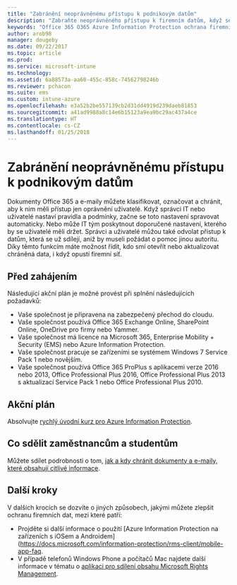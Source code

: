 ```yaml
---
title: "Zabránění neoprávněnému přístupu k podnikovým datům"
description: "Zabraňte neoprávněného přístupu k firemním datům, když se sdílí mimo podnikovou síť."
keywords: "Office 365 O365 Azure Information Protection ochrana firemních dat mimo vaši firemní síť"
author: arob98
manager: dougeby
ms.date: 09/22/2017
ms.topic: article
ms.prod: 
ms.service: microsoft-intune
ms.technology: 
ms.assetid: 6a88573a-aa60-455c-858c-74562798246b
ms.reviewer: pchacon
ms.suite: ems
ms.custom: intune-azure
ms.openlocfilehash: e3a52b2be557139cb2d31dd4919d239daeb81853
ms.sourcegitcommit: a41ad9988a8c14e6b15123a9ea9bc29ac437a4ce
ms.translationtype: HT
ms.contentlocale: cs-CZ
ms.lasthandoff: 01/25/2018
---
```

# <a name="prevent-unauthorized-access-to-company-data"></a>Zabránění neoprávněnému přístupu k podnikovým datům 

Dokumenty Office 365 a e-maily můžete klasifikovat, označovat a chránit, aby k nim měli přístup jen oprávnění uživatelé. Když správci IT nebo uživatelé nastaví pravidla a podmínky, začne se toto nastavení spravovat automaticky. Nebo může IT tým poskytnout doporučené nastavení, kterého by se uživatelé měli držet. Správci a uživatelé můžou také odvolat přístup k datům, která se už sdílejí, aniž by museli požádat o pomoc jinou autoritu. Díky těmto funkcím máte možnost řídit, kdo smí otevřít nebo aktualizovat chráněná data, i když opustí firemní síť. 

## <a name="before-you-begin"></a>Před zahájením

Následující akční plán je možné provést při splnění následujících požadavků:
* Vaše společnost je připravena na zabezpečený přechod do cloudu.
* Vaše společnost používá Office 365 Exchange Online, SharePoint Online, OneDrive pro firmy nebo Yammer.
* Vaše společnost má licence na Microsoft 365, Enterprise Mobility + Security (EMS) nebo Azure Information Protection.
* Vaše společnost pracuje se zařízeními se systémem Windows 7 Service Pack 1 nebo novějším.
* Vaše společnost používá Office 365 ProPlus s aplikacemi verze 2016 nebo 2013, Office Professional Plus 2016, Office Professional Plus 2013 s aktualizací Service Pack 1 nebo Office Professional Plus 2010.

## <a name="action-plan"></a>Akční plán

Absolvujte [rychlý úvodní kurz pro Azure Information Protection](https://docs.microsoft.com/information-protection/get-started/infoprotect-quick-start-tutorial).  

## <a name="what-to-tell-employees-and-students"></a>Co sdělit zaměstnancům a studentům

Můžete sdílet podrobnosti o tom, [jak a kdy chránit dokumenty a e-maily, které obsahují citlivé informace](https://docs.microsoft.com/information-protection/deploy-use/help-users).

## <a name="next-steps"></a>Další kroky

V dalších krocích se dozvíte o jiných způsobech, jakými můžete zlepšit ochranu firemních dat, mezi které patří: 

* Projděte si další informace o použití [Azure Information Protection na zařízeních s iOSem a Androidem](https://docs.microsoft.com/information-protection/rms-client/mobile-app-faq.
* V případě telefonů Windows Phone a počítačů Mac najdete další informace v tématu o [aplikaci pro sdílení obsahu Microsoft Rights Management](https://technet.microsoft.com/dn451248).
